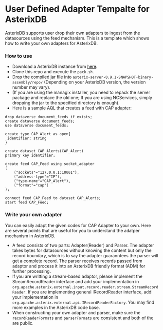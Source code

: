 # User Defined Adapter Tempalte for AsterixDB

AsterixDB supports user drop their own adapters to ingest from the datasources 
using the feed mechanism. This is a template which shows how to write your 
own adapters for AsterixDB.

### How to use
* Download a AsterixDB instance from [here](asterixdb.apache.org).
* Clone this repo and execute the `pack.sh`.
* Drop the compiled jar file into `asterix-server-0.9.1-SNAPSHOT-binary-assembly/repo/` (Depending on
your AsterixDB version, the version number may vary).
* (If you are using the managix installer, you need to repack the server package and replace the old 
one; If you are using NCServices, simply dropping the jar to the specified directory is enough).
* Here is a sample AQL that creates a feed with CAP adapter:
```
drop dataverse document_feeds if exists;
create dataverse document_feeds;
use dataverse document_feeds;

create type CAP_Alert as open{
 identifier: string
}

create dataset CAP_Alerts(CAP_Alert)
primary key identifier;

create feed CAP_Feed using socket_adapter
(
	("sockets"="127.0.0.1:10001"),
	("address-type"="IP"),
	("type-name"="CAP_Alert"),
	("format"="cap")
);

connect feed CAP_Feed to dataset CAP_Alerts;
start feed CAP_Feed;
```

### Write your own adapter
You can easily adapt the given codes for CAP Adapter to your own. Here are several points that are useful 
for you to understand the adatper mechanism in AsterixDB.
* A feed consists of two parts: Adapter(Reader) and Parser. The adapter takes bytes for datasources without knowing 
the content but only the record boundary, which is to say the adapter guaranntees the parser will get a complete 
record. The parser receives records passed from adaptor and process it into an AsterixDB friendly format (ADM) for
further processing.
* If you are writting a stream-based adaptor, please implement the StreamRecordReader interface and add your implementation
in `org.apache.asterix.external.input.record.reader.stream.StreamRecordReader`. If you are implementing general IRecordReader 
interface, add your implementation in `org.apache.asterix.external.api.IRecordReaderFactory`. You may find more examples in the 
AsterixDB code base.
* When constructing your own adapter and parser, make sure the `recordReaderFormats` and `parserFormats` are consistent and both
of the are public. 
